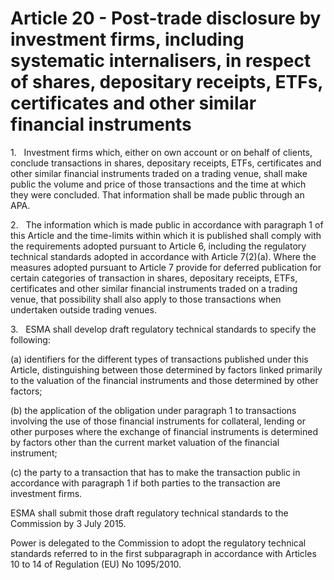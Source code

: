 # Article 20 - Post-trade disclosure by investment firms, including systematic internalisers, in respect of shares, depositary receipts, ETFs, certificates and other similar financial instruments


1.   Investment firms which, either on own account or on behalf of clients, conclude transactions in shares, depositary receipts, ETFs, certificates and other similar financial instruments traded on a trading venue, shall make public the volume and price of those transactions and the time at which they were concluded. That information shall be made public through an APA.

2.   The information which is made public in accordance with paragraph 1 of this Article and the time-limits within which it is published shall comply with the requirements adopted pursuant to Article 6, including the regulatory technical standards adopted in accordance with Article 7(2)(a). Where the measures adopted pursuant to Article 7 provide for deferred publication for certain categories of transaction in shares, depositary receipts, ETFs, certificates and other similar financial instruments traded on a trading venue, that possibility shall also apply to those transactions when undertaken outside trading venues.

3.   ESMA shall develop draft regulatory technical standards to specify the following:

(a) identifiers for the different types of transactions published under this Article, distinguishing between those determined by factors linked primarily to the valuation of the financial instruments and those determined by other factors;

(b) the application of the obligation under paragraph 1 to transactions involving the use of those financial instruments for collateral, lending or other purposes where the exchange of financial instruments is determined by factors other than the current market valuation of the financial instrument;

(c) the party to a transaction that has to make the transaction public in accordance with paragraph 1 if both parties to the transaction are investment firms.

ESMA shall submit those draft regulatory technical standards to the Commission by 3 July 2015.

Power is delegated to the Commission to adopt the regulatory technical standards referred to in the first subparagraph in accordance with Articles 10 to 14 of Regulation (EU) No 1095/2010.
